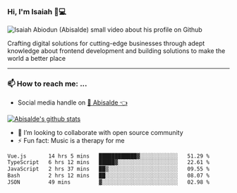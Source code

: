 ### Hi, I'm Isaiah 🌻💻

<img src="https://res.cloudinary.com/abisalde/image/upload/c_scale,h_311,w_816/v1616039512/Abisalde_github.gif" alt="Isaiah Abiodun (Abisalde) small video about his profile on Github">

Crafting digital solutions for cutting-edge businesses through adept knowledge about frontend development and building solutions to make the world a better place
<hr>

### 📫 How to reach me: ...
- Social media handle on <a href="https://twitter.com/abisalde">🔔  Abisalde   👈</a>


[![Abisalde's github stats](https://github-readme-stats.vercel.app/api?username=abisalde)](https://github.com/abisalde/github-readme-stats)

- 👯 I’m looking to collaborate with open source community
- ⚡ Fun fact: Music is a therapy for me


<!--
**abisalde/Abisalde** is a ✨ _special_ ✨ repository because its `README.md` (this file) appears on your GitHub profile.

Here are some ideas to get you started:


- 👯 I’m looking to collaborate with open source community
- 🤔 I’m looking for help with ...
- 💬 Ask me about ...
- 📫 How to reach me: ...
- 😄 Pronouns: ...
- ⚡ Fun fact: ...
-->

<!--START_SECTION:waka-->

```txt
Vue.js       14 hrs 5 mins   ████████████▓░░░░░░░░░░░░   51.29 %
TypeScript   6 hrs 12 mins   █████▓░░░░░░░░░░░░░░░░░░░   22.61 %
JavaScript   2 hrs 37 mins   ██▒░░░░░░░░░░░░░░░░░░░░░░   09.55 %
Bash         2 hrs 12 mins   ██░░░░░░░░░░░░░░░░░░░░░░░   08.07 %
JSON         49 mins         ▓░░░░░░░░░░░░░░░░░░░░░░░░   02.98 %
```

<!--END_SECTION:waka-->

